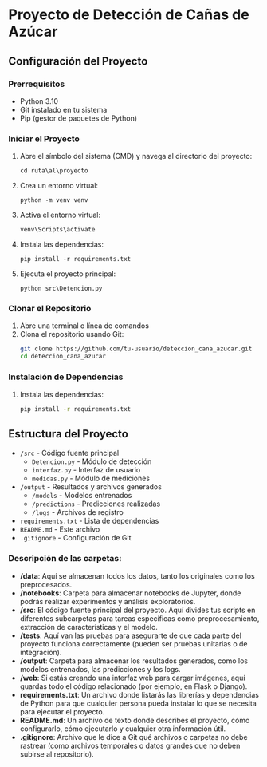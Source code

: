 
# Proyecto de Detección de Cañas de Azúcar

## Configuración del Proyecto

### Prerrequisitos
- Python 3.10
- Git instalado en tu sistema
- Pip (gestor de paquetes de Python)

### Iniciar el Proyecto
1. Abre el símbolo del sistema (CMD) y navega al directorio del proyecto:
   ```
   cd ruta\al\proyecto
   ```
2. Crea un entorno virtual:
   ```
   python -m venv venv
   ```
3. Activa el entorno virtual:
   ```
   venv\Scripts\activate
   ```
4. Instala las dependencias:
   ```
   pip install -r requirements.txt
   ```
5. Ejecuta el proyecto principal:
   ```
   python src\Detencion.py
   ```

### Clonar el Repositorio

1. Abre una terminal o línea de comandos
2. Clona el repositorio usando Git:
   ```bash
   git clone https://github.com/tu-usuario/deteccion_cana_azucar.git
   cd deteccion_cana_azucar
   ```

### Instalación de Dependencias

1. Instala las dependencias:
   ```bash
   pip install -r requirements.txt
   ```

## Estructura del Proyecto

- `/src`                   - Código fuente principal
  - `Detencion.py`         - Módulo de detección
  - `interfaz.py`          - Interfaz de usuario
  - `medidas.py`           - Módulo de mediciones
- `/output`                - Resultados y archivos generados
  - `/models`              - Modelos entrenados
  - `/predictions`         - Predicciones realizadas
  - `/logs`                - Archivos de registro
- `requirements.txt`       - Lista de dependencias
- `README.md`             - Este archivo
- `.gitignore`            - Configuración de Git

### Descripción de las carpetas:

- **/data**: Aquí se almacenan todos los datos, tanto los originales como los preprocesados.
- **/notebooks**: Carpeta para almacenar notebooks de Jupyter, donde podrás realizar experimentos y análisis exploratorios.
- **/src**: El código fuente principal del proyecto. Aquí divides tus scripts en diferentes subcarpetas para tareas específicas como preprocesamiento, extracción de características y el modelo.
- **/tests**: Aquí van las pruebas para asegurarte de que cada parte del proyecto funciona correctamente (pueden ser pruebas unitarias o de integración).
- **/output**: Carpeta para almacenar los resultados generados, como los modelos entrenados, las predicciones y los logs.
- **/web**: Si estás creando una interfaz web para cargar imágenes, aquí guardas todo el código relacionado (por ejemplo, en Flask o Django).
- **requirements.txt**: Un archivo donde listarás las librerías y dependencias de Python para que cualquier persona pueda instalar lo que se necesita para ejecutar el proyecto.
- **README.md**: Un archivo de texto donde describes el proyecto, cómo configurarlo, cómo ejecutarlo y cualquier otra información útil.
- **.gitignore**: Archivo que le dice a Git qué archivos o carpetas no debe rastrear (como archivos temporales o datos grandes que no deben subirse al repositorio).
